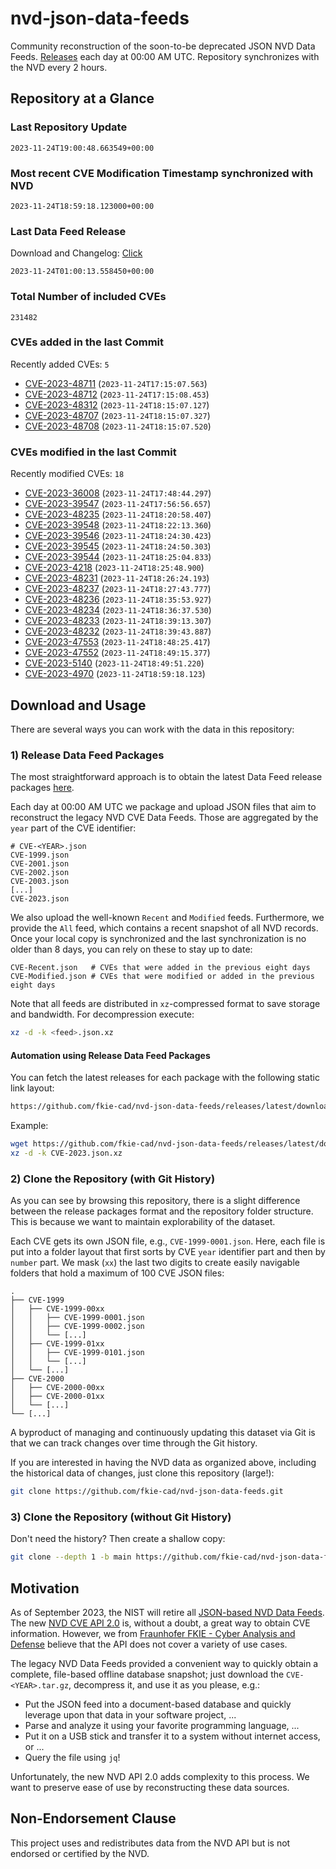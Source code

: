 # nvd-json-data-feeds

Community reconstruction of the soon-to-be deprecated JSON NVD Data Feeds. 
[Releases](https://github.com/fkie-cad/nvd-json-data-feeds/releases/latest) each day at 00:00 AM UTC.
Repository synchronizes with the NVD every 2 hours.

## Repository at a Glance

### Last Repository Update

```plain
2023-11-24T19:00:48.663549+00:00
```

### Most recent CVE Modification Timestamp synchronized with NVD

```plain
2023-11-24T18:59:18.123000+00:00
```

### Last Data Feed Release

Download and Changelog: [Click](https://github.com/fkie-cad/nvd-json-data-feeds/releases/latest)

```plain
2023-11-24T01:00:13.558450+00:00
```

### Total Number of included CVEs

```plain
231482
```

### CVEs added in the last Commit

Recently added CVEs: `5`

* [CVE-2023-48711](CVE-2023/CVE-2023-487xx/CVE-2023-48711.json) (`2023-11-24T17:15:07.563`)
* [CVE-2023-48712](CVE-2023/CVE-2023-487xx/CVE-2023-48712.json) (`2023-11-24T17:15:08.453`)
* [CVE-2023-48312](CVE-2023/CVE-2023-483xx/CVE-2023-48312.json) (`2023-11-24T18:15:07.127`)
* [CVE-2023-48707](CVE-2023/CVE-2023-487xx/CVE-2023-48707.json) (`2023-11-24T18:15:07.327`)
* [CVE-2023-48708](CVE-2023/CVE-2023-487xx/CVE-2023-48708.json) (`2023-11-24T18:15:07.520`)


### CVEs modified in the last Commit

Recently modified CVEs: `18`

* [CVE-2023-36008](CVE-2023/CVE-2023-360xx/CVE-2023-36008.json) (`2023-11-24T17:48:44.297`)
* [CVE-2023-39547](CVE-2023/CVE-2023-395xx/CVE-2023-39547.json) (`2023-11-24T17:56:56.657`)
* [CVE-2023-48235](CVE-2023/CVE-2023-482xx/CVE-2023-48235.json) (`2023-11-24T18:20:58.407`)
* [CVE-2023-39548](CVE-2023/CVE-2023-395xx/CVE-2023-39548.json) (`2023-11-24T18:22:13.360`)
* [CVE-2023-39546](CVE-2023/CVE-2023-395xx/CVE-2023-39546.json) (`2023-11-24T18:24:30.423`)
* [CVE-2023-39545](CVE-2023/CVE-2023-395xx/CVE-2023-39545.json) (`2023-11-24T18:24:50.303`)
* [CVE-2023-39544](CVE-2023/CVE-2023-395xx/CVE-2023-39544.json) (`2023-11-24T18:25:04.833`)
* [CVE-2023-4218](CVE-2023/CVE-2023-42xx/CVE-2023-4218.json) (`2023-11-24T18:25:48.900`)
* [CVE-2023-48231](CVE-2023/CVE-2023-482xx/CVE-2023-48231.json) (`2023-11-24T18:26:24.193`)
* [CVE-2023-48237](CVE-2023/CVE-2023-482xx/CVE-2023-48237.json) (`2023-11-24T18:27:43.777`)
* [CVE-2023-48236](CVE-2023/CVE-2023-482xx/CVE-2023-48236.json) (`2023-11-24T18:35:53.927`)
* [CVE-2023-48234](CVE-2023/CVE-2023-482xx/CVE-2023-48234.json) (`2023-11-24T18:36:37.530`)
* [CVE-2023-48233](CVE-2023/CVE-2023-482xx/CVE-2023-48233.json) (`2023-11-24T18:39:13.307`)
* [CVE-2023-48232](CVE-2023/CVE-2023-482xx/CVE-2023-48232.json) (`2023-11-24T18:39:43.887`)
* [CVE-2023-47553](CVE-2023/CVE-2023-475xx/CVE-2023-47553.json) (`2023-11-24T18:48:25.417`)
* [CVE-2023-47552](CVE-2023/CVE-2023-475xx/CVE-2023-47552.json) (`2023-11-24T18:49:15.377`)
* [CVE-2023-5140](CVE-2023/CVE-2023-51xx/CVE-2023-5140.json) (`2023-11-24T18:49:51.220`)
* [CVE-2023-4970](CVE-2023/CVE-2023-49xx/CVE-2023-4970.json) (`2023-11-24T18:59:18.123`)


## Download and Usage

There are several ways you can work with the data in this repository:

### 1) Release Data Feed Packages

The most straightforward approach is to obtain the latest Data Feed release packages [here](https://github.com/fkie-cad/nvd-json-data-feeds/releases/latest).

Each day at 00:00 AM UTC we package and upload JSON files that aim to reconstruct the legacy NVD CVE Data Feeds.
Those are aggregated by the `year` part of the CVE identifier:

```
# CVE-<YEAR>.json
CVE-1999.json
CVE-2001.json
CVE-2002.json
CVE-2003.json
[...]
CVE-2023.json
```

We also upload the well-known `Recent` and `Modified` feeds.
Furthermore, we provide the `All` feed, which contains a recent snapshot of all NVD records.
Once your local copy is synchronized and the last synchronization is no older than 8 days, you can rely on these to stay up to date:

```plain
CVE-Recent.json   # CVEs that were added in the previous eight days
CVE-Modified.json # CVEs that were modified or added in the previous eight days
```

Note that all feeds are distributed in `xz`-compressed format to save storage and bandwidth.
For decompression execute:

```sh
xz -d -k <feed>.json.xz
```


#### Automation using Release Data Feed Packages

You can fetch the latest releases for each package with the following static link layout:

```sh
https://github.com/fkie-cad/nvd-json-data-feeds/releases/latest/download/CVE-<YEAR>.json.xz
```

Example:

```sh
wget https://github.com/fkie-cad/nvd-json-data-feeds/releases/latest/download/CVE-2023.json.xz
xz -d -k CVE-2023.json.xz
```

### 2) Clone the Repository (with Git History)

As you can see by browsing this repository, there is a slight difference between the release packages format and the repository folder structure.
This is because we want to maintain explorability of the dataset.

Each CVE gets its own JSON file, e.g., `CVE-1999-0001.json`.
Here, each file is put into a folder layout that first sorts by CVE `year` identifier part and then by `number` part.
We mask (`xx`) the last two digits to create easily navigable folders that hold a maximum of 100 CVE JSON files:

```plain
.
├── CVE-1999
│   ├── CVE-1999-00xx
│   │   ├── CVE-1999-0001.json
│   │   ├── CVE-1999-0002.json
│   │   └── [...]
│   ├── CVE-1999-01xx
│   │   ├── CVE-1999-0101.json
│   │   └── [...]
│   └── [...]
├── CVE-2000
│   ├── CVE-2000-00xx
│   ├── CVE-2000-01xx
│   └── [...]
└── [...]
```

A byproduct of managing and continuously updating this dataset via Git is that we can track changes over time through the Git history.

If you are interested in having the NVD data as organized above, including the historical data of changes, just clone this repository (large!):

```sh
git clone https://github.com/fkie-cad/nvd-json-data-feeds.git
```

### 3) Clone the Repository (without Git History)

Don't need the history? Then create a shallow copy:

```sh
git clone --depth 1 -b main https://github.com/fkie-cad/nvd-json-data-feeds.git
```

## Motivation

As of September 2023, the NIST will retire all [JSON-based NVD Data Feeds](https://nvd.nist.gov/vuln/data-feeds#divRetirementBanner-1).
The new [NVD CVE API 2.0](https://nvd.nist.gov/developers/vulnerabilities) is, without a doubt, a great way to obtain CVE information.
However, we from [Fraunhofer FKIE - Cyber Analysis and Defense](https://www.fkie.fraunhofer.de/en/departments/cad.html) believe that the API does not cover a variety of use cases.

The legacy NVD Data Feeds provided a convenient way to quickly obtain a complete, file-based offline database snapshot; just download the `CVE-<YEAR>.tar.gz`, decompress it, and use it as you please, e.g.:

* Put the JSON feed into a document-based database and quickly leverage upon that data in your software project, ...
* Parse and analyze it using your favorite programming language, ...
* Put it on a USB stick and transfer it to a system without internet access, or ...
* Query the file using `jq`!

Unfortunately, the new NVD API 2.0 adds complexity to this process.
We want to preserve ease of use by reconstructing these data sources.

## Non-Endorsement Clause

This project uses and redistributes data from the NVD API but is not endorsed or certified by the NVD.